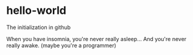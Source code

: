 # hello-world
The initialization in github

When you have insomnia, you're never really asleep... And you're never really awake. (maybe you're a programmer)

